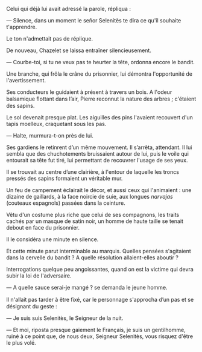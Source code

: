 Celui qui déjà lui avait adressé la parole, répliqua :

— Silence, dans un moment le señor Selenitès te dira ce qu'il souhaite
t'apprendre.

Le ton n'admettait pas de réplique.

De nouveau, Chazelet se laissa entraîner silencieusement.

— Courbe-toi, si tu ne veux pas te heurter la tête, ordonna encore le
bandit.

Une branche, qui frôla le crâne du prisonnier, lui démontra l'opportunité
de l'avertissement.

Ses conducteurs le guidaient à présent à travers un bois. A l'odeur balsamique ﬂottant dans l’air, Pierre reconnut la nature des arbres ; c'étaient des sapins.

Le sol devenait presque plat. Les aiguilles des pins l'avaient recouvert
d'un tapis moelleux, craquetant sous les pas.

— Halte, murmura-t-on près de lui.

Ses gardiens le retinrent d’un même mouvement. Il s’arrêta, attendant. Il lui sembla que des chuchotements bruissaient autour de lui, puis le voile qui entourait sa tête fut tiré, lui permettant de recouvrer l'usage de ses yeux.

Il se trouvait au centre d’une clairière, à l'entour de laquelle les troncs
pressés des sapins formaient un véritable mur.

Un feu de campement éclairait le décor, et aussi ceux qui l'animaient :
une dizaine de gaillards, à la face noircie de suie, aux longues _narvajas_ 
(couteaux espagnols) passées dans la ceinture.

Vêtu d'un costume plus riche que celui de ses compagnons, les traits
cachés par un masque de satin noir, un homme de haute taille se tenait debout en face du prisonnier.

Il le considéra une minute en silence.
 
Et cette minute parut interminable au marquis. Quelles pensées s'agitaient dans la cervelle du bandit ? A quelle résolution allaient-elles aboutir ?

Interrogations quelque peu angoissantes, quand on est la victime qui
devra subir la loi de l'adversaire.

— A quelle sauce serai-je mangé ? se demanda le jeune homme.

Il n'allait pas tarder à être ﬁxé, car le personnage s'approcha d’un pas et
se désignant du geste :

— Je suis suis Selenitès, le Seigneur de la nuit.

— Et moi, riposta presque gaiement le Français, je suis un gentilhomme,
ruiné à ce point que, de nous deux, Seigneur Selenitès, vous risquez d'être
le plus volé.
